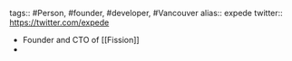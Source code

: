 ---
---

tags:: #Person, #founder, #developer, #Vancouver
alias:: expede
twitter:: https://twitter.com/expede

- Founder and CTO of [[Fission]]
-